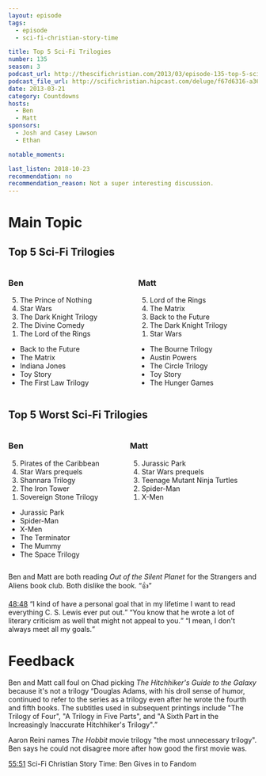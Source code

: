 ```yaml
---
layout: episode
tags:
  - episode
  - sci-fi-christian-story-time

title: Top 5 Sci-Fi Trilogies
number: 135
season: 3
podcast_url: http://thescifichristian.com/2013/03/episode-135-top-5-sci-fi-trilogies/
podcast_file_url: http://scifichristian.hipcast.com/deluge/f67d6316-a366-e140-e04b-6b3bd0fc7ec3.mp3
date: 2013-03-21
category: Countdowns
hosts:
  - Ben
  - Matt
sponsors:
  - Josh and Casey Lawson
  - Ethan

notable_moments:

last_listen: 2018-10-23
recommendation: no
recommendation_reason: Not a super interesting discussion.
---
```


# Main Topic
<div class="top-five">
  <h2 class="has-text-centered">Top 5 Sci-Fi Trilogies</h2>
  <div class="columns">
    <div class="column ben">
      <h3>Ben</h3>
      <ol reversed>
        <li>The Prince of Nothing
        <li>Star Wars
        <li>The Dark Knight Trilogy
        <li>The Divine Comedy
        <li>The Lord of the Rings 
      </ol>
      <ul class="runner-up ">
        <li>Back to the Future 
        <li>The Matrix
        <li>Indiana Jones
        <li>Toy Story
        <li>The First Law Trilogy
      </ul>
    </div>
    <div class="column matt">
      <h3>Matt</h3>
      <ol reversed>
        <li>Lord of the Rings 
        <li>The Matrix
        <li>Back to the Future 
        <li>The Dark Knight Trilogy
        <li>Star Wars
      </ol>
      <ul class="runner-ups">
        <li>The Bourne Trilogy
        <li>Austin Powers
        <li>The Circle Trilogy
        <li>Toy Story
        <li>The Hunger Games
      </ul>
    </div>
  </div>
</div>

<div class="top-five">
  <h2 class="has-text-centered">Top 5 Worst Sci-Fi Trilogies</h2>
  <div class="columns">
    <div class="column ben">
      <h3>Ben</h3>
      <ol reversed>
        <li>Pirates of the Caribbean
        <li>Star Wars prequels
        <li>Shannara Trilogy
        <li>The Iron Tower
        <li>Sovereign Stone Trilogy
      </ol>
      <ul class="runner-ups">
        <li>Jurassic Park
        <li>Spider-Man
        <li>X-Men
        <li>The Terminator
        <li>The Mummy
        <li>The Space Trilogy
      </ul>
    </div>
    <div class="column matt">
      <h3>Matt</h3>
      <ol reversed>
        <li>Jurassic Park
        <li>Star Wars prequels
        <li>Teenage Mutant Ninja Turtles 
        <li>Spider-Man
        <li>X-Men
      </ol>
    </div>
  </div>
</div>

Ben and Matt are both reading <i class="work-title">Out of the Silent Planet</i> for the Strangers and Aliens book club. Both dislike the book. <q class="archivist inline">👍</q>

<div class="quote">
  <a class="timestamp tag is-medium is-rounded is-primary" href="http://scifichristian.hipcast.com/deluge/f67d6316-a366-e140-e04b-6b3bd0fc7ec3.mp3#t=00:48:48">48:48</a>
  <q class="matt">I kind of have a personal goal that in my lifetime I want to read everything C. S. Lewis ever put out.</q>
  <q class="ben">You know that he wrote a lot of literary criticism as well that might not appeal to you.</q>
  <q class="matt">I mean, I don't always meet all my goals.</q>
</div>



# Feedback
Ben and Matt call foul on Chad picking <i class="work-title">The Hitchhiker's Guide to the Galaxy</i> because it's not a trilogy <q class="archivist">Douglas Adams, with his droll sense of humor, continued to refer to the series as a trilogy even after he wrote the fourth and fifth books. The subtitles used in subsequent printings include "The Trilogy of Four", "A Trilogy in Five Parts", and "A Sixth Part in the Increasingly Inaccurate Hitchhiker's Trilogy".</q>

Aaron Reini names <i class="work-title">The Hobbit</i> movie trilogy "the most unnecessary trilogy". Ben says he could not disagree more after how good the first movie was.

<a class="timestamp tag is-medium is-rounded is-primary" href="http://scifichristian.hipcast.com/deluge/f67d6316-a366-e140-e04b-6b3bd0fc7ec3.mp3#t=00:55:51">55:51</a> Sci-Fi Christian Story Time: Ben Gives in to Fandom
